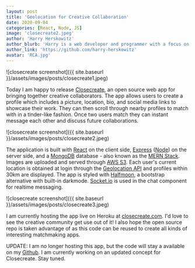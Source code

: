 ```yaml
---
layout: post
title: 'Geolocation for Creative Collaboration'
date: 2020-09-04
categories: [React, Node, JS]
image: 'closecreate2.jpeg'
author: 'Harry Herskowitz'
author_blurb: 'Harry is a web developer and programmer with a focus on using technology to empower local artists and communities'
author_link: 'https://github.com/harry-herskowitz'
avatar: 'RCA.jpg'
---
```


![closecreate screenshot]({{ site.baseurl }}/assets/images/posts/closecreate1.jpeg)

Today I am happy to release [Closecreate](https://github.com/harry-herskowitz/closecreate), an open source web app for bringing together creative collaborators. The app allows users to create a profile which includes a picture, location, bio, and social media links to showcase their work. They can then scroll through nearby profiles to match with in a tinder-like fashion. Once two users match they can instant message each other and discuss future collaborations.

![closecreate screenshot]({{ site.baseurl }}/assets/images/posts/closecreate2.jpeg)

The application is built with [React](https://reactjs.org/) on the client side, [Express](https://expressjs.com/) ([Node](https://nodejs.org/en/about/)) on the server side, and a [MongoDB](https://www.mongodb.com/) database - also known as the [MERN Stack](https://www.mongodb.com/mern-stack). Images are uploaded and served through [AWS S3](https://aws.amazon.com/s3/). Each user's current location is obtained at login through the [Geolocation API](https://developer.mozilla.org/en-US/docs/Web/API/Geolocation_API) and profiles within 30km are displayed. The app is styled with [Halfmoon](https://www.gethalfmoon.com/docs/introduction/), a bootstrap alternative with built-in darkmode. [Socket.io](https://socket.io/) is used in the chat component for realtime messaging.

![closecreate screenshot]({{ site.baseurl }}/assets/images/posts/closecreate3.jpeg)

I am currently hosting the app live on Heroku at [closecreate.com](https://www.closecreate.com). I'd love to see the creative community get use out of it! I also hope the open source repo is taken advantage of as this code can be reused to create all kinds of interesting matchmaking apps.

UPDATE: I am no longer hosting this app, but the code will stay a available on my [Github](https://github.com/harry-herskowitz/closecreate). I am currently working on an updated concept for Closecreate. Stay tuned.
